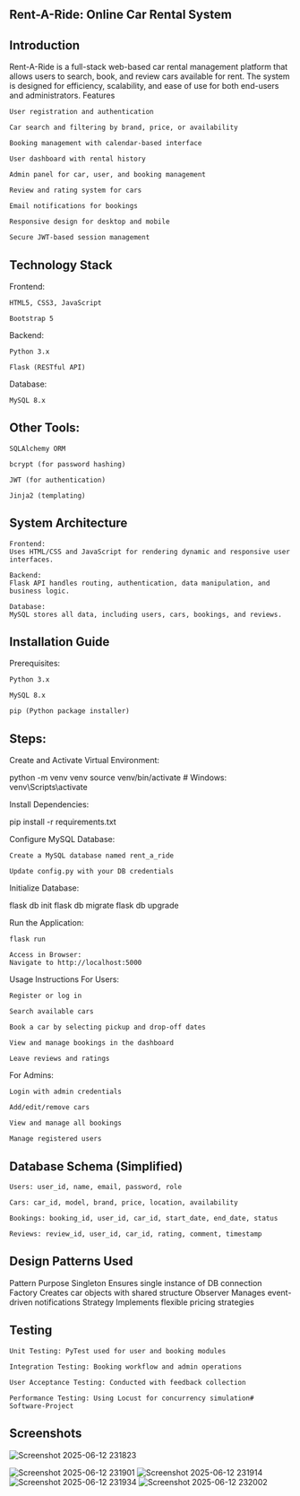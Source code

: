 ## Rent-A-Ride: Online Car Rental System

## Introduction

Rent-A-Ride is a full-stack web-based car rental management platform that allows users to search, book, and review cars available for rent. The system is designed for efficiency, scalability, and ease of use for both end-users and administrators.
Features

    User registration and authentication

    Car search and filtering by brand, price, or availability

    Booking management with calendar-based interface

    User dashboard with rental history

    Admin panel for car, user, and booking management

    Review and rating system for cars

    Email notifications for bookings

    Responsive design for desktop and mobile

    Secure JWT-based session management

## Technology Stack
Frontend:

    HTML5, CSS3, JavaScript

    Bootstrap 5

Backend:

    Python 3.x

    Flask (RESTful API)

Database:

    MySQL 8.x

## Other Tools:

    SQLAlchemy ORM

    bcrypt (for password hashing)

    JWT (for authentication)

    Jinja2 (templating)

## System Architecture

    Frontend:
    Uses HTML/CSS and JavaScript for rendering dynamic and responsive user interfaces.

    Backend:
    Flask API handles routing, authentication, data manipulation, and business logic.

    Database:
    MySQL stores all data, including users, cars, bookings, and reviews.

## Installation Guide
Prerequisites:

    Python 3.x

    MySQL 8.x

    pip (Python package installer)

## Steps:

Create and Activate Virtual Environment:

python -m venv venv
source venv/bin/activate  # Windows: venv\Scripts\activate

Install Dependencies:

pip install -r requirements.txt

Configure MySQL Database:

    Create a MySQL database named rent_a_ride

    Update config.py with your DB credentials

Initialize Database:

flask db init
flask db migrate
flask db upgrade

Run the Application:

    flask run

    Access in Browser:
    Navigate to http://localhost:5000

Usage Instructions
For Users:

    Register or log in

    Search available cars

    Book a car by selecting pickup and drop-off dates

    View and manage bookings in the dashboard

    Leave reviews and ratings

For Admins:

    Login with admin credentials

    Add/edit/remove cars

    View and manage all bookings

    Manage registered users

## Database Schema (Simplified)

    Users: user_id, name, email, password, role

    Cars: car_id, model, brand, price, location, availability

    Bookings: booking_id, user_id, car_id, start_date, end_date, status

    Reviews: review_id, user_id, car_id, rating, comment, timestamp

## Design Patterns Used
Pattern	Purpose
Singleton	Ensures single instance of DB connection
Factory	Creates car objects with shared structure
Observer	Manages event-driven notifications
Strategy	Implements flexible pricing strategies

## Testing

    Unit Testing: PyTest used for user and booking modules

    Integration Testing: Booking workflow and admin operations

    User Acceptance Testing: Conducted with feedback collection

    Performance Testing: Using Locust for concurrency simulation# Software-Project

## Screenshots
![Screenshot 2025-06-12 231823](https://github.com/user-attachments/assets/ef96f980-4b22-4bb1-9336-f0cc199127d0)

![Screenshot 2025-06-12 231901](https://github.com/user-attachments/assets/3132a981-5371-4586-b6a0-5d943887a194) 
![Screenshot 2025-06-12 231914](https://github.com/user-attachments/assets/eb276170-b69b-4a22-9291-6246a2327483) 
![Screenshot 2025-06-12 231934](https://github.com/user-attachments/assets/d98e8f0a-4347-4952-bcab-b51ac5f9960e)
![Screenshot 2025-06-12 232002](https://github.com/user-attachments/assets/ec256bc9-0e71-428c-8738-60bfd585f51b)





